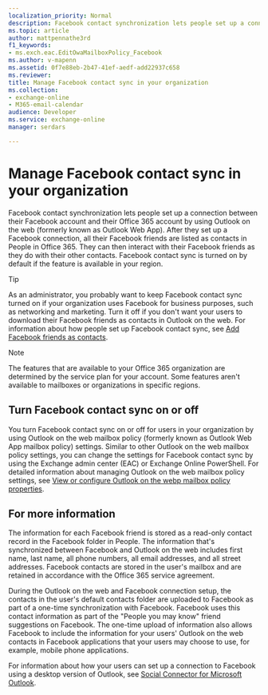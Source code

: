 ```yaml
---
localization_priority: Normal
description: Facebook contact synchronization lets people set up a connection between their Facebook account and their Office 365 account by using Outlook on the web After they set up a Facebook connection, all their Facebook friends are listed as contacts in People in Office 365. They can then interact with their Facebook friends as they do with their other contacts. Facebook contact sync is turned on by default if the feature is available in your region.
ms.topic: article
author: mattpennathe3rd
f1_keywords:
- ms.exch.eac.EditOwaMailboxPolicy_Facebook
ms.author: v-mapenn
ms.assetid: 0f7e88eb-2b47-41ef-aedf-add22937c658
ms.reviewer: 
title: Manage Facebook contact sync in your organization
ms.collection: 
- exchange-online
- M365-email-calendar
audience: Developer
ms.service: exchange-online
manager: serdars

---
```


# Manage Facebook contact sync in your organization

Facebook contact synchronization lets people set up a connection between their Facebook account and their Office 365 account by using Outlook on the web (formerly known as Outlook Web App). After they set up a Facebook connection, all their Facebook friends are listed as contacts in People in Office 365. They can then interact with their Facebook friends as they do with their other contacts. Facebook contact sync is turned on by default if the feature is available in your region.

> [!TIP]
> As an administrator, you probably want to keep Facebook contact sync turned on if your organization uses Facebook for business purposes, such as networking and marketing. Turn it off if you don't want your users to download their Facebook friends as contacts in Outlook on the web. For information about how people set up Facebook contact sync, see [Add Facebook friends as contacts](https://go.microsoft.com/fwlink/p/?LinkId=280217).

> [!NOTE]
> The features that are available to your Office 365 organization are determined by the service plan for your account. Some features aren't available to mailboxes or organizations in specific regions.

## Turn Facebook contact sync on or off

You turn Facebook contact sync on or off for users in your organization by using Outlook on the web mailbox policy (formerly known as Outlook Web App mailbox policy) settings. Similar to other Outlook on the web mailbox policy settings, you can change the settings for Facebook contact sync by using the Exchange admin center (EAC) or Exchange Online PowerShell. For detailed information about managing Outlook on the web mailbox policy settings, see [View or configure Outlook on the webp mailbox policy properties](../clients-and-mobile-in-exchange-online/outlook-on-the-web/configure-outlook-web-app-mailbox-policy-properties.md).

## For more information

The information for each Facebook friend is stored as a read-only contact record in the Facebook folder in People. The information that's synchronized between Facebook and Outlook on the web includes first name, last name, all phone numbers, all email addresses, and all street addresses. Facebook contacts are stored in the user's mailbox and are retained in accordance with the Office 365 service agreement.

During the Outlook on the web and Facebook connection setup, the contacts in the user's default contacts folder are uploaded to Facebook as part of a one-time synchronization with Facebook. Facebook uses this contact information as part of the "People you may know" friend suggestions on Facebook. The one-time upload of information also allows Facebook to include the information for your users' Outlook on the web contacts in Facebook applications that your users may choose to use, for example, mobile phone applications.

For information about how your users can set up a connection to Facebook using a desktop version of Outlook, see [Social Connector for Microsoft Outlook](https://go.microsoft.com/fwlink/p/?LinkId=280216).
